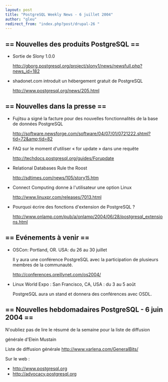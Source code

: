 ```yaml
---
layout: post
title: "PostgreSQL Weekly News - 6 juillet 2004"
author: "gleu"
redirect_from: "index.php?post/drupal-26 "
---
```




<h2>== Nouvelles des produits PostgreSQL ==</h2>

<ul>

<li>Sortie de Slony 1.0.0<br />

<a href="http://gborg.postgresql.org/project/slony1/news/newsfull.php?news_id=182">

http://gborg.postgresql.org/project/slony1/news/newsfull.php?news_id=182</a></li>

<li>shadonet.com introduit un hébergement gratuit de PostgreSQL<br />

<a href="http://www.postgresql.org/news/205.html">

http://www.postgresql.org/news/205.html</a></li>

</ul>

<h2>== Nouvelles dans la presse ==</h2>

<ul>

<li>Fujitsu a signé la facture pour des nouvelles fonctionnalités de la base de données PostgreSQL<br />

<a href="http://software.newsforge.com/software/04/07/01/0721222.shtml?tid=72&amp;tid=82">

http://software.newsforge.com/software/04/07/01/0721222.shtml?tid=72&amp;tid=82</a></li>

<li>FAQ sur le moment d'utiliser «&nbsp;for update&nbsp;» dans une requête<br />

<a href="http://techdocs.postgresql.org/guides/Forupdate">

http://techdocs.postgresql.org/guides/Forupdate</a></li>

<li>Relational Databases Rule the Roost<br />

<a href="http://sdtimes.com/news/105/story15.htm">

http://sdtimes.com/news/105/story15.htm</a></li>

<li>Connect Computing donne à l'utilisateur une option Linux<br />

<a href="http://www.linuxpr.com/releases/7013.html">

http://www.linuxpr.com/releases/7013.html</a></li>

<li>Pourquoi écrire des fonctions d'extension de PostgreSQL&nbsp;?<br />

<a href="http://www.onlamp.com/pub/a/onlamp/2004/06/28/postgresql_extensions.html">

http://www.onlamp.com/pub/a/onlamp/2004/06/28/postgresql_extensions.html</a></li>

</ul>

<h2>== Evénements à venir ==</h2>

<ul>

<li>OSCon: Portland, OR. USA: du 26 au 30 juillet<br />

Il y aura une conférence PostgreSQL avec la participation de plusieurs membres de la communauté.<br />

<a href="http://conferences.oreillynet.com/os2004/">http://conferences.oreillynet.com/os2004/</a></li>

<li>Linux World Expo&nbsp;: San Francisco, CA, USA&nbsp;: du 3 au 5 août<br />

PostgreSQL aura un stand et donnera des conférences avec OSDL.</li>

</ul>

<h2>== Nouvelles hebdomadaires PostgreSQL - 6 juin 2004 ==</h2>

<p>N'oubliez pas de lire le résumé de la semaine pour la liste de diffusion

générale d'Elein Mustain</p>

<p>Liste de diffusion générale <a href="http://www.varlena.com/GeneralBits/">http://www.varlena.com/GeneralBits/</a>

</p>

<p>Sur le web :

</p>

<ul>

<li><a href="http://www.postgresql.org">http://www.postgresql.org</a></li>

<li><a href="http://advocacy.postgresql.org">http://advocacy.postgresql.org</a></li>

</ul>